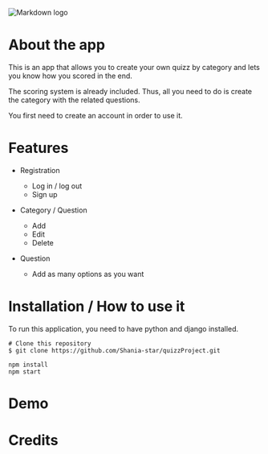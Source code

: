 ![Markdown logo](base/static/images/logoo.gif)
# About the app
This is an app that allows you to create your own quizz by category and lets you know how you scored in the end. 

The scoring system is already included. Thus, all you need to do is create the category with the related questions.

You first need to create an account in order to use it.

# Features
* Registration
  * Log in / log out
  * Sign up

* Category / Question
  * Add
  * Edit 
  * Delete

* Question 
  * Add as many options as you want

# Installation / How to use it
To run this application, you need to have python and django installed.
```
# Clone this repository
$ git clone https://github.com/Shania-star/quizzProject.git

npm install
npm start

``` 
# Demo

# Credits
